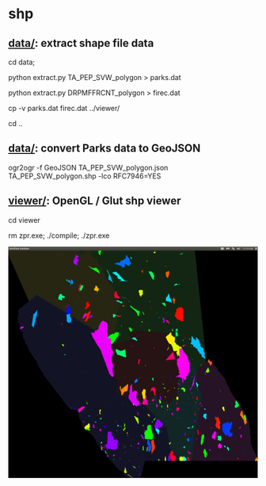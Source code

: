 # shp
## [data/](https://github.com/ashlinrichardson/shp/tree/master/data): extract shape file data 
cd data;

python extract.py TA_PEP_SVW_polygon > parks.dat

python extract.py DRPMFFRCNT_polygon > firec.dat

cp -v parks.dat firec.dat ../viewer/

cd ..

## [data/](https://github.com/ashlinrichardson/shp/tree/master/data): convert Parks data to GeoJSON
ogr2ogr -f GeoJSON TA_PEP_SVW_polygon.json TA_PEP_SVW_polygon.shp -lco RFC7946=YES

## [viewer/](https://github.com/ashlinrichardson/shp/tree/master/viewer): OpenGL / Glut shp viewer
cd viewer

rm zpr.exe; ./compile; ./zpr.exe

![alt text](https://github.com/ashlinrichardson/shp/blob/master/viewer/parks.png)
